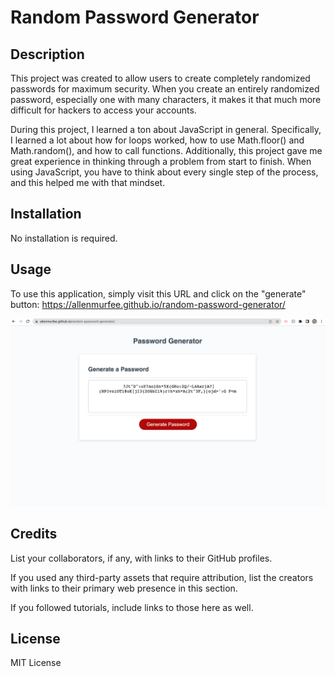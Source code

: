 # Random Password Generator 

## Description

This project was created to allow users to create completely randomized passwords for maximum security. When you create an entirely randomized password, especially one with many characters, it makes it that much more difficult for hackers to access your accounts. 

During this project, I learned a ton about JavaScript in general. Specifically, I learned a lot about how for loops worked, how to use Math.floor() and Math.random(), and how to call functions. Additionally, this project gave me great experience in thinking through a problem from start to finish. When using JavaScript, you have to think about every single step of the process, and this helped me with that mindset. 

## Installation

No installation is required.

## Usage

To use this application, simply visit this URL and click on the "generate" button: https://allenmurfee.github.io/random-password-generator/

![password generator website](assets/screenshot.png)

## Credits

List your collaborators, if any, with links to their GitHub profiles.

If you used any third-party assets that require attribution, list the creators with links to their primary web presence in this section.

If you followed tutorials, include links to those here as well.

## License

MIT License 
